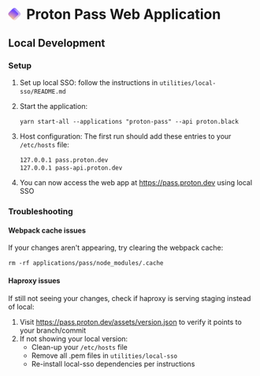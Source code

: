 # <img src="../../applications/pass/src/favicon.svg" style="vertical-align: middle; margin-right: 5px;" height="25" width="25" /> <span style="vertical-align: middle; display: inline-block">Proton Pass Web Application</span>

## Local Development

### Setup

1. Set up local SSO: follow the instructions in `utilities/local-sso/README.md`

2. Start the application:

    ```shell
    yarn start-all --applications "proton-pass" --api proton.black
    ```

3. Host configuration: The first run should add these entries to your `/etc/hosts` file:

    ```
    127.0.0.1 pass.proton.dev
    127.0.0.1 pass-api.proton.dev
    ```

4. You can now access the web app at https://pass.proton.dev using local SSO

### Troubleshooting

#### Webpack cache issues

If your changes aren't appearing, try clearing the webpack cache:

```shell
rm -rf applications/pass/node_modules/.cache
```

#### Haproxy issues

If still not seeing your changes, check if haproxy is serving staging instead of local:

1. Visit https://pass.proton.dev/assets/version.json to verify it points to your branch/commit
2. If not showing your local version:
    - Clean-up your `/etc/hosts` file
    - Remove all .pem files in `utilities/local-sso`
    - Re-install local-sso dependencies per instructions

